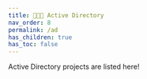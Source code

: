 ```yaml
---
title: 👩‍👧‍👦 Active Directory
nav_order: 8
permalink: /ad
has_children: true
has_toc: false
---
```


Active Directory projects are listed here!